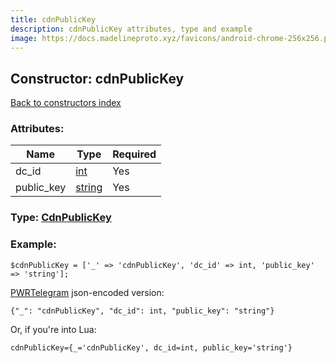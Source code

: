 ```yaml
---
title: cdnPublicKey
description: cdnPublicKey attributes, type and example
image: https://docs.madelineproto.xyz/favicons/android-chrome-256x256.png
---
```

## Constructor: cdnPublicKey  
[Back to constructors index](index.md)



### Attributes:

| Name     |    Type       | Required |
|----------|---------------|----------|
|dc\_id|[int](../types/int.md) | Yes|
|public\_key|[string](../types/string.md) | Yes|



### Type: [CdnPublicKey](../types/CdnPublicKey.md)


### Example:

```
$cdnPublicKey = ['_' => 'cdnPublicKey', 'dc_id' => int, 'public_key' => 'string'];
```  

[PWRTelegram](https://pwrtelegram.xyz) json-encoded version:

```
{"_": "cdnPublicKey", "dc_id": int, "public_key": "string"}
```


Or, if you're into Lua:  


```
cdnPublicKey={_='cdnPublicKey', dc_id=int, public_key='string'}

```


